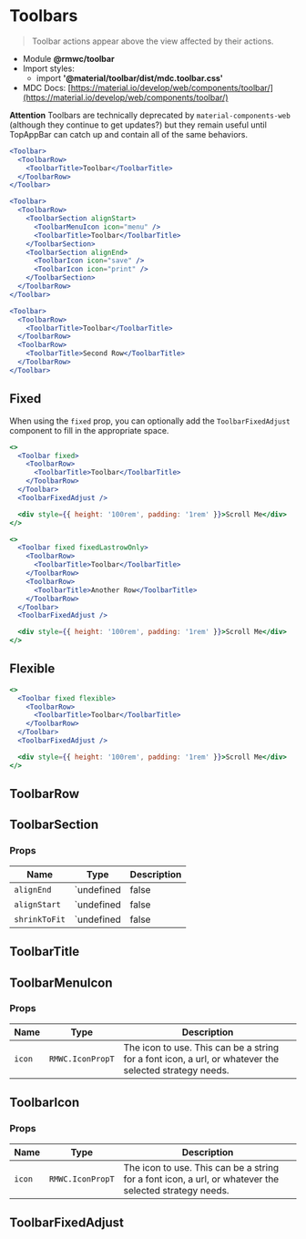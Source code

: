 # Toolbars

> Toolbar actions appear above the view affected by their actions.

- Module **@rmwc/toolbar**
- Import styles:
  - import **'@material/toolbar/dist/mdc.toolbar.css'**
- MDC Docs: [https://material.io/develop/web/components/toolbar/](https://material.io/develop/web/components/toolbar/)

**Attention** Toolbars are technically deprecated by `material-components-web` (although they continue to get updates?) but they remain useful until TopAppBar can catch up and contain all of the same behaviors.

```jsx
<Toolbar>
  <ToolbarRow>
    <ToolbarTitle>Toolbar</ToolbarTitle>
  </ToolbarRow>
</Toolbar>
```

```jsx
<Toolbar>
  <ToolbarRow>
    <ToolbarSection alignStart>
      <ToolbarMenuIcon icon="menu" />
      <ToolbarTitle>Toolbar</ToolbarTitle>
    </ToolbarSection>
    <ToolbarSection alignEnd>
      <ToolbarIcon icon="save" />
      <ToolbarIcon icon="print" />
    </ToolbarSection>
  </ToolbarRow>
</Toolbar>
```

```jsx
<Toolbar>
  <ToolbarRow>
    <ToolbarTitle>Toolbar</ToolbarTitle>
  </ToolbarRow>
  <ToolbarRow>
    <ToolbarTitle>Second Row</ToolbarTitle>
  </ToolbarRow>
</Toolbar>
```

## Fixed

When using the `fixed` prop, you can optionally add the `ToolbarFixedAdjust` component to fill in the appropriate space.

```jsx
<>
  <Toolbar fixed>
    <ToolbarRow>
      <ToolbarTitle>Toolbar</ToolbarTitle>
    </ToolbarRow>
  </Toolbar>
  <ToolbarFixedAdjust />

  <div style={{ height: '100rem', padding: '1rem' }}>Scroll Me</div>
</>
```

```jsx
<>
  <Toolbar fixed fixedLastrowOnly>
    <ToolbarRow>
      <ToolbarTitle>Toolbar</ToolbarTitle>
    </ToolbarRow>
    <ToolbarRow>
      <ToolbarTitle>Another Row</ToolbarTitle>
    </ToolbarRow>
  </Toolbar>
  <ToolbarFixedAdjust />

  <div style={{ height: '100rem', padding: '1rem' }}>Scroll Me</div>
</>
```

## Flexible

```jsx
<>
  <Toolbar fixed flexible>
    <ToolbarRow>
      <ToolbarTitle>Toolbar</ToolbarTitle>
    </ToolbarRow>
  </Toolbar>
  <ToolbarFixedAdjust />

  <div style={{ height: '100rem', padding: '1rem' }}>Scroll Me</div>
</>
```

## 


## ToolbarRow


## ToolbarSection
### Props

| Name | Type | Description |
|------|------|-------------|
| `alignEnd` | `undefined | false | true` | Aligns the ToolbarSection at the end. |
| `alignStart` | `undefined | false | true` | Aligns the ToolbarSection at the start. |
| `shrinkToFit` | `undefined | false | true` | Makes the ToolbarSection shrink to fit. |


## ToolbarTitle


## ToolbarMenuIcon
### Props

| Name | Type | Description |
|------|------|-------------|
| `icon` | `RMWC.IconPropT` | The icon to use. This can be a string for a font icon, a url, or whatever the selected strategy needs. |


## ToolbarIcon
### Props

| Name | Type | Description |
|------|------|-------------|
| `icon` | `RMWC.IconPropT` | The icon to use. This can be a string for a font icon, a url, or whatever the selected strategy needs. |


## ToolbarFixedAdjust


